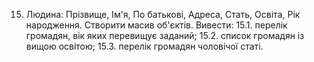 15. Людина: Прізвище, Ім'я, По батькові, Адреса, Стать, Освіта, Рік
народження. Створити масив об'єктів. Вивести:
15.1. перелік громадян, вік яких перевищує заданий;
15.2. список громадян із вищою освітою;
15.3. перелік громадян чоловічої статі.
